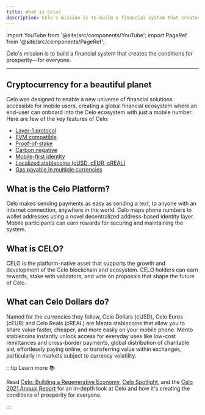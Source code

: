 ```yaml
---
title: What is Celo?
description: Celo's mission is to build a financial system that creates the conditions for prosperity—for everyone.
---
```


import YouTube from '@site/src/components/YouTube';
import PageRef from '@site/src/components/PageRef';

Celo's mission is to build a financial system that creates the conditions for prosperity—for everyone.

---

## Cryptocurrency for a beautiful planet

Celo was designed to enable a new universe of financial solutions accessible for mobile users, creating a global financial ecosystem where an end-user can onboard into the Celo ecosystem with just a mobile number. Here are few of the key features of Celo:

- [Layer-1 protocol](https://medium.com/celoorg/why-build-on-the-celo-blockchain-9ceab3d11b70)
- [EVM compatible](https://medium.com/celoorg/donut-hardfork-is-live-on-celo-585e2e294dcb)
- [Proof-of-stake](https://medium.com/celoorg/celos-proof-of-stake-mechanism-31061fbebea)
- [Carbon negative](https://medium.com/celoorg/cryptocurrency-for-a-beautiful-planet-e47299dfb1c3)
- [Mobile-first identity](/what-is-celo/about-celo-l1/protocol/identity/odis)
- [Localized stablecoins (cUSD, cEUR, cREAL)](https://medium.com/celoorg/celo-launches-the-creal-stablecoin-11da0d560c1c)
- [Gas payable in multiple currencies](/what-is-celo/about-celo-l1/protocol/transaction/erc20-transaction-fees)

## What is the Celo Platform?

Celo makes sending payments as easy as sending a text, to anyone with an internet connection, anywhere in the world. Celo maps phone numbers to wallet addresses using a novel decentralized address-based identity layer. Mobile participants can earn rewards for securing and maintaining the system.

<YouTube videoId="4a70pVEcRw4"/>

## What is CELO?

CELO is the platform-native asset that supports the growth and development of the Celo blockchain and ecosystem. CELO holders can earn rewards, stake with validators, and vote on proposals that shape the future of Celo.

<YouTube videoId="mkpTmbkRv4A"/>

## What can Celo Dollars do?

Named for the currencies they follow, Celo Dollars (cUSD), Celo Euros (cEUR) and Celo Reals (cREAL) are Mento stablecoins that allow you to share value faster, cheaper, and more easily on your mobile phone. Mento stablecoins instantly unlock access for everyday uses like low-cost remittances and cross-border payments, global distribution of charitable aid, effortlessly paying online, or transferring value within exchanges, particularly in markets subject to currency volatility.

<YouTube videoId="n1k1JcjTnp8"/>

:::tip Learn more 📚

Read [Celo: Building a Regenerative Economy](https://www.notboring.co/p/celo-building-a-regenerative-economy?s=r), [Celo Spotlight](https://medium.com/celodevelopers/celo-spotlight-build-a-financial-system-that-creates-the-conditions-for-prosperity-for-everyone-7b1830efc254), and the [Celo 2021 Annual Report](https://medium.com/celoorg/the-celo-foundation-annual-report-2021-celebrates-growth-impact-and-transparency-a9e47748700d) for an in-depth look at Celo and how it's creating the conditions of prosperity for everyone.

:::
